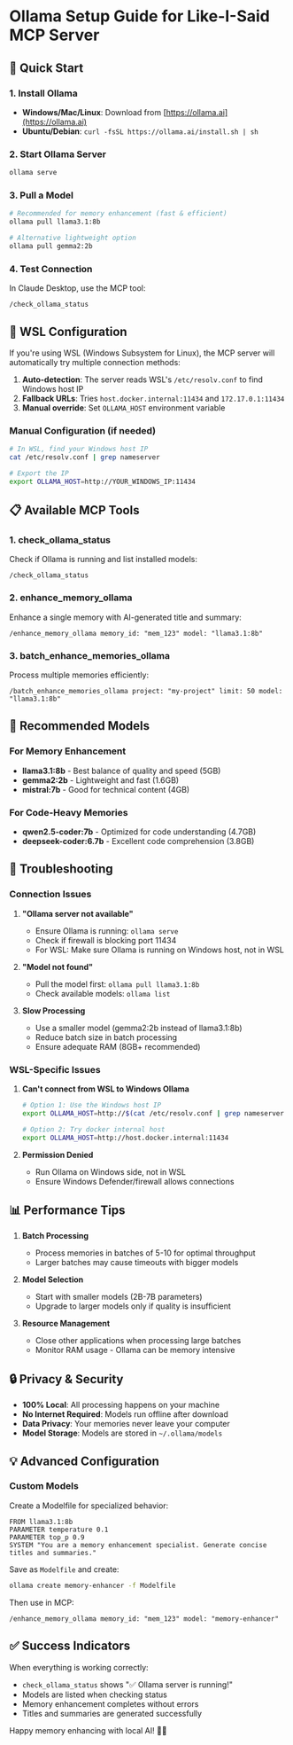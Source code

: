 # Ollama Setup Guide for Like-I-Said MCP Server

## 🚀 Quick Start

### 1. Install Ollama
- **Windows/Mac/Linux**: Download from [https://ollama.ai](https://ollama.ai)
- **Ubuntu/Debian**: `curl -fsSL https://ollama.ai/install.sh | sh`

### 2. Start Ollama Server
```bash
ollama serve
```

### 3. Pull a Model
```bash
# Recommended for memory enhancement (fast & efficient)
ollama pull llama3.1:8b

# Alternative lightweight option
ollama pull gemma2:2b
```

### 4. Test Connection
In Claude Desktop, use the MCP tool:
```
/check_ollama_status
```

## 🔧 WSL Configuration

If you're using WSL (Windows Subsystem for Linux), the MCP server will automatically try multiple connection methods:

1. **Auto-detection**: The server reads WSL's `/etc/resolv.conf` to find Windows host IP
2. **Fallback URLs**: Tries `host.docker.internal:11434` and `172.17.0.1:11434`
3. **Manual override**: Set `OLLAMA_HOST` environment variable

### Manual Configuration (if needed)
```bash
# In WSL, find your Windows host IP
cat /etc/resolv.conf | grep nameserver

# Export the IP
export OLLAMA_HOST=http://YOUR_WINDOWS_IP:11434
```

## 📋 Available MCP Tools

### 1. check_ollama_status
Check if Ollama is running and list installed models:
```
/check_ollama_status
```

### 2. enhance_memory_ollama
Enhance a single memory with AI-generated title and summary:
```
/enhance_memory_ollama memory_id: "mem_123" model: "llama3.1:8b"
```

### 3. batch_enhance_memories_ollama
Process multiple memories efficiently:
```
/batch_enhance_memories_ollama project: "my-project" limit: 50 model: "llama3.1:8b"
```

## 🤖 Recommended Models

### For Memory Enhancement
- **llama3.1:8b** - Best balance of quality and speed (5GB)
- **gemma2:2b** - Lightweight and fast (1.6GB)
- **mistral:7b** - Good for technical content (4GB)

### For Code-Heavy Memories
- **qwen2.5-coder:7b** - Optimized for code understanding (4.7GB)
- **deepseek-coder:6.7b** - Excellent code comprehension (3.8GB)

## 🐛 Troubleshooting

### Connection Issues
1. **"Ollama server not available"**
   - Ensure Ollama is running: `ollama serve`
   - Check if firewall is blocking port 11434
   - For WSL: Make sure Ollama is running on Windows host, not in WSL

2. **"Model not found"**
   - Pull the model first: `ollama pull llama3.1:8b`
   - Check available models: `ollama list`

3. **Slow Processing**
   - Use a smaller model (gemma2:2b instead of llama3.1:8b)
   - Reduce batch size in batch processing
   - Ensure adequate RAM (8GB+ recommended)

### WSL-Specific Issues
1. **Can't connect from WSL to Windows Ollama**
   ```bash
   # Option 1: Use the Windows host IP
   export OLLAMA_HOST=http://$(cat /etc/resolv.conf | grep nameserver | awk '{print $2}'):11434
   
   # Option 2: Try docker internal host
   export OLLAMA_HOST=http://host.docker.internal:11434
   ```

2. **Permission Denied**
   - Run Ollama on Windows side, not in WSL
   - Ensure Windows Defender/firewall allows connections

## 📊 Performance Tips

1. **Batch Processing**
   - Process memories in batches of 5-10 for optimal throughput
   - Larger batches may cause timeouts with bigger models

2. **Model Selection**
   - Start with smaller models (2B-7B parameters)
   - Upgrade to larger models only if quality is insufficient

3. **Resource Management**
   - Close other applications when processing large batches
   - Monitor RAM usage - Ollama can be memory intensive

## 🔒 Privacy & Security

- **100% Local**: All processing happens on your machine
- **No Internet Required**: Models run offline after download
- **Data Privacy**: Your memories never leave your computer
- **Model Storage**: Models are stored in `~/.ollama/models`

## 💡 Advanced Configuration

### Custom Models
Create a Modelfile for specialized behavior:
```
FROM llama3.1:8b
PARAMETER temperature 0.1
PARAMETER top_p 0.9
SYSTEM "You are a memory enhancement specialist. Generate concise titles and summaries."
```

Save as `Modelfile` and create:
```bash
ollama create memory-enhancer -f Modelfile
```

Then use in MCP:
```
/enhance_memory_ollama memory_id: "mem_123" model: "memory-enhancer"
```

## ✅ Success Indicators

When everything is working correctly:
- `check_ollama_status` shows "✅ Ollama server is running!"
- Models are listed when checking status
- Memory enhancement completes without errors
- Titles and summaries are generated successfully

Happy memory enhancing with local AI! 🧠✨